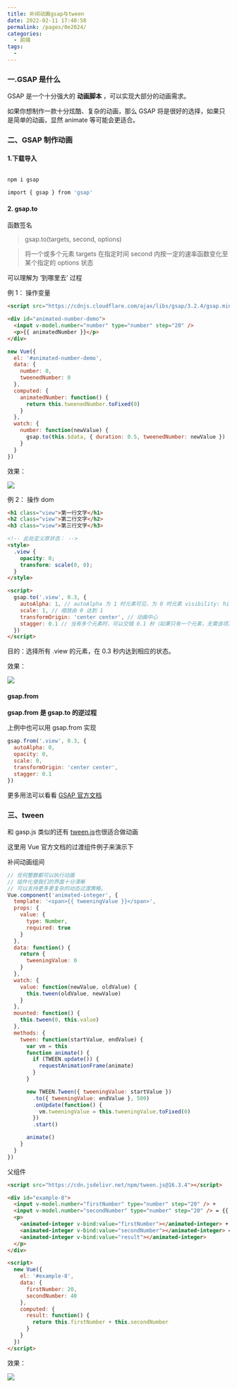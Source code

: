 ```yaml
---
title: 补间动画gsap与tween
date: 2022-02-11 17:40:58
permalink: /pages/0e2024/
categories:
  - 前端
tags:
  -
---
```


### 一.GSAP 是什么

GSAP 是一个十分强大的 **动画脚本** ，可以实现大部分的动画需求。

如果你想制作一款十分炫酷、复杂的动画，那么 GSAP 将是很好的选择，如果只是简单的动画，显然 animate 等可能会更适合。

### 二、GSAP 制作动画

#### 1.下载导入

```sh

npm i gsap

import { gsap } from 'gsap'

```

#### 2. gsap.to

函数签名

> gsap.to(targets, second, options)

> 将一个或多个元素 targets 在指定时间 second 内按一定的速率函数变化至某个指定的 options 状态

可以理解为 ‘到哪里去’ 过程

例 1： 操作变量

```html
<script src="https://cdnjs.cloudflare.com/ajax/libs/gsap/3.2.4/gsap.min.js"></script>

<div id="animated-number-demo">
  <input v-model.number="number" type="number" step="20" />
  <p>{{ animatedNumber }}</p>
</div>
```

```js
new Vue({
  el: '#animated-number-demo',
  data: {
    number: 0,
    tweenedNumber: 0
  },
  computed: {
    animatedNumber: function() {
      return this.tweenedNumber.toFixed(0)
    }
  },
  watch: {
    number: function(newValue) {
      gsap.to(this.$data, { duration: 0.5, tweenedNumber: newValue })
    }
  }
})
```

效果：

![](https://qiniu.espe.work/blog/1112.gif)

例 2： 操作 dom

```html
<h1 class="view">第一行文字</h1>
<h2 class="view">第二行文字</h2>
<h3 class="view">第三行文字</h3>

<!-- 此处定义原状态： -->
<style>
  .view {
    opacity: 0;
    transform: scale(0, 0);
  }
</style>

<script>
  gsap.to('.view', 0.3, {
    autoAlpha: 1, // autoAlpha 为 1 时元素可见，为 0 时元素 visibility: hidden; ，该选项性能优于 opacity 的变化
    scale: 1, // 缩放由 0 达到 1
    transformOrigin: 'center center', // 动画中心
    stagger: 0.1 // 当有多个元素时，可以交错 0.1 秒（如果只有一个元素，无需该项）
  })
</script>
```

目的：选择所有 .view 的元素，在 0.3 秒内达到相应的状态。

效果：

![](https://qiniu.espe.work/blog/20200913172526823.gif)

#### gsap.from

**gsap.from 是 gsap.to 的逆过程**

上例中也可以用 gsap.from 实现

```js
gsap.from('.view', 0.3, {
  autoAlpha: 0,
  opacity: 0,
  scale: 0,
  transformOrigin: 'center center',
  stagger: 0.1
})
```

更多用法可以看看 [GSAP 官方文档](https://greensock.com/get-started/#tweening-basics)

### 三、tween

和 gasp.js 类似的还有 [tween.js](https://github.com/tweenjs/tween.js/blob/master/docs/user_guide.md)也很适合做动画

这里用 Vue 官方文档的过渡组件例子来演示下

补间动画组间

```js
// 任何整数都可以执行动画
// 组件化使我们的界面十分清晰
// 可以支持更多更复杂的动态过渡策略。
Vue.component('animated-integer', {
  template: '<span>{{ tweeningValue }}</span>',
  props: {
    value: {
      type: Number,
      required: true
    }
  },
  data: function() {
    return {
      tweeningValue: 0
    }
  },
  watch: {
    value: function(newValue, oldValue) {
      this.tween(oldValue, newValue)
    }
  },
  mounted: function() {
    this.tween(0, this.value)
  },
  methods: {
    tween: function(startValue, endValue) {
      var vm = this
      function animate() {
        if (TWEEN.update()) {
          requestAnimationFrame(animate)
        }
      }

      new TWEEN.Tween({ tweeningValue: startValue })
        .to({ tweeningValue: endValue }, 500)
        .onUpdate(function() {
          vm.tweeningValue = this.tweeningValue.toFixed(0)
        })
        .start()

      animate()
    }
  }
})
```

父组件

```html
<script src="https://cdn.jsdelivr.net/npm/tween.js@16.3.4"></script>

<div id="example-8">
  <input v-model.number="firstNumber" type="number" step="20" /> +
  <input v-model.number="secondNumber" type="number" step="20" /> = {{ result }}
  <p>
    <animated-integer v-bind:value="firstNumber"></animated-integer> +
    <animated-integer v-bind:value="secondNumber"></animated-integer> =
    <animated-integer v-bind:value="result"></animated-integer>
  </p>
</div>

<script>
  new Vue({
    el: '#example-8',
    data: {
      firstNumber: 20,
      secondNumber: 40
    },
    computed: {
      result: function() {
        return this.firstNumber + this.secondNumber
      }
    }
  })
</script>
```

效果：

![](https://qiniu.espe.work/blog/1323.gif)

